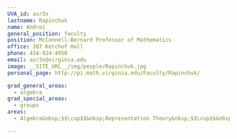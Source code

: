 ```yaml
---
UVA_id: asr3x
lastname: Rapinchuk
name: Andrei
general_position: faculty
position: McConnell-Bernard Professor of Mathematics
office: 307 Kerchof Hall
phone: 434-924-4950
email: asr3x@virginia.edu
image: __SITE_URL__/img/people/Rapinchuk.jpg
personal_page: http://pi.math.virginia.edu/Faculty/Rapinchuk/

grad_general_areas:
  - algebra
grad_special_areas:
  - groups
areas:
  - Algebra&nbsp;$$\cup$$&nbsp;Representation Theory&nbsp;$$\cup$$&nbsp;Number Theory

---
```

